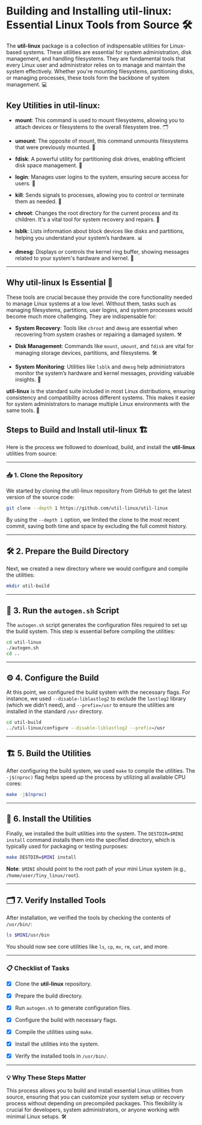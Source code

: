 
# Building and Installing util-linux: Essential Linux Tools from Source 🛠️

The **util-linux** package is a collection of indispensable utilities for Linux-based systems. These utilities are essential for system administration, disk management, and handling filesystems. They are fundamental tools that every Linux user and administrator relies on to manage and maintain the system effectively. Whether you're mounting filesystems, partitioning disks, or managing processes, these tools form the backbone of system management. 💻

## Key Utilities in util-linux:

-    **mount**: This command is used to mount filesystems, allowing you to attach devices or filesystems to the overall filesystem tree. 🗂️

-    **umount**: The opposite of mount, this command unmounts filesystems that were previously mounted. 🧹

-    **fdisk**: A powerful utility for partitioning disk drives, enabling efficient disk space management. 💾

-    **login**: Manages user logins to the system, ensuring secure access for users. 🔐

-    **kill**: Sends signals to processes, allowing you to control or terminate them as needed. 🚨

-    **chroot**: Changes the root directory for the current process and its children. It's a vital tool for system recovery and repairs. 🔄

-    **lsblk**: Lists information about block devices like disks and partitions, helping you understand your system’s hardware. 📊

-    **dmesg**: Displays or controls the kernel ring buffer, showing messages related to your system's hardware and kernel. 📜

---

##  Why util-linux Is Essential 🌟

These tools are crucial because they provide the core functionality needed to manage Linux systems at a low level. Without them, tasks such as managing filesystems, partitions, user logins, and system processes would become much more challenging. They are indispensable for:

-    **System Recovery**: Tools like `chroot` and `dmesg` are essential when recovering from system crashes or repairing a damaged system. ⚒️

-    **Disk Management**: Commands like `mount`, `umount`, and `fdisk` are vital for managing storage devices, partitions, and filesystems. 🛠️

-    **System Monitoring**: Utilities like `lsblk` and `dmesg` help administrators monitor the system’s hardware and kernel messages, providing valuable insights. 👀

**util-linux** is the standard suite included in most Linux distributions, ensuring consistency and compatibility across different systems. This makes it easier for system administrators to manage multiple Linux environments with the same tools. 🔄

## Steps to Build and Install util-linux 🏗️

Here is the process we followed to download, build, and install the **util-linux** utilities from source:

---

### 📥 1. Clone the Repository

We started by cloning the util-linux repository from GitHub to get the latest version of the source code:

```bash
git clone --depth 1 https://github.com/util-linux/util-linux
```

By using the `--depth 1` option, we limited the clone to the most recent commit, saving both time and space by excluding the full commit history.

---

## 🛠️ 2. Prepare the Build Directory

Next, we created a new directory where we would configure and compile the utilities:

```bash
mkdir util-build
```

---

## 🔧 3. Run the `autogen.sh` Script

The `autogen.sh` script generates the configuration files required to set up the build system. This step is essential before compiling the utilities:

```bash
cd util-linux
./autogen.sh
cd ..
```

---

## ⚙️ 4. Configure the Build

At this point, we configured the build system with the necessary flags. For instance, we used `--disable-liblastlog2` to exclude the `lastlog2` library (which we didn’t need), and `--prefix=/usr` to ensure the utilities are installed in the standard `/usr` directory.

```bash
cd util-build
../util-linux/configure --disable-liblastlog2 --prefix=/usr
```

---

## 🏗️ 5. Build the Utilities

After configuring the build system, we used `make` to compile the utilities. The `-j$(nproc)` flag helps speed up the process by utilizing all available CPU cores:

```bash
make -j$(nproc)
```

---

## 💾 6. Install the Utilities

Finally, we installed the built utilities into the system. The `DESTDIR=$MINI install` command installs them into the specified directory, which is typically used for packaging or testing purposes:

```bash
make DESTDIR=$MINI install
```

**Note**: `$MINI` should point to the root path of your mini Linux system (e.g., `/home/user/Tiny_linux/root`).

---

## 🗂️ 7. Verify Installed Tools

After installation, we verified the tools by checking the contents of `/usr/bin/`:

```bash
ls $MINI/usr/bin
```

You should now see core utilities like `ls`, `cp`, `mv`, `rm`, `cat`, and more.

---

### 📋 Checklist of Tasks

- [x]    Clone the **util-linux** repository.

- [x]    Prepare the build directory.

- [x]    Run `autogen.sh` to generate configuration files.

- [x]    Configure the build with necessary flags.

- [x]    Compile the utilities using `make`.

- [x]    Install the utilities into the system.

- [x]    Verify the installed tools in `/usr/bin/`.

---

### 💡 Why These Steps Matter

This process allows you to build and install essential Linux utilities from source, ensuring that you can customize your system setup or recovery process without depending on precompiled packages. This flexibility is crucial for developers, system administrators, or anyone working with minimal Linux setups. 🛠️
